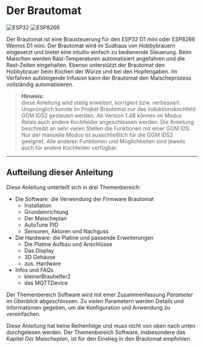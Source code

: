 # Der Brautomat

![ESP32](https://img.shields.io/static/v1?label=Arduino&message=ESP32&logo=arduino&logoColor=white&color=blue) ![ESP8266](https://img.shields.io/static/v1?label=Arduino&message=ESP8266&logo=arduino&logoColor=white&color=green)

Der Brautomat ist eine Brausteuerung für den ESP32 D1 mini oder ESP8266 Wemos D1 mini. Der Brautomat wird im Sudhaus von Hobbybrauern eingesetzt und bietet eine intuitiv einfach zu bedienende Steuerung. Beim Maischen werden Rast-Temperaturen automatisiert angefahren und die Rast-Zeiten eingehalten. Ebenso unterstützt der Brautomat den Hobbybrauer beim Kochen der Würze und bei den Hopfengaben. Im Verfahren aufsteigende Infusion kann der Brautomat den Maischeprozess vollständig automatisieren.

> **Hinweis:**\
diese Anleitung wird stetig erweitert, korrigiert bzw. verbessert. Ursprünglich konnte im Projket Brautomat nur das Induktionskochfeld GGM IDS2 gesteuert werden. Ab Version 1.48 können im Modus Relais auch andere Kochfelder angeschlossen werden. Die Anleitung beschreibt an sehr vielen Stellen die Funktionen mit einer GGM IDS. Nur der manuelle Modus ist ausschließlich für die GGM IDS2 geeignet. Alle anderen Funktionen und Möglichkeiten sind jeweils auch für andere Kochfelder verfügbar.

 ---

## Aufteilung dieser Anleitung

Diese Anleitung unterteilt sich in drei Themenbereich:

* Die Software: die Verwendung der Firmware Brautomat
  * Installation
  * Grundeinrichtung
  * Der Maischeplan
  * AutoTune PID
  * Sensoren, Aktoren und Nachguss
* Die Hardware: die Platine und passende Erweiterungen
  * Die Platine Aufbau und Anschlüsse
  * Das Display
  * 3D Gehäuse
  * zus. Hardware
* Infos und FAQs
  * kleinerBrauhelfer2
  * das MQTTDevice

Der Themenbereich Software wird mit einer Zusammenfassung _Parameter im Überblick_ abgeschlossen. Zu vielen Parametern werden Details und Informationen gegeben, um die Konfiguration und Anwendung zu vereinfachen.

Diese Anleitung hat keine Reihenfolge und muss nicht von oben nach unten durchgelesen werden. Der Themenbereich Software, insbesondere das Kapitel _Der Maischeplan_, ist für den Einstieg in den Brautomat empfohlen.
